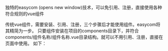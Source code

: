 独特的easycom (opens new window)技术，可以免引用、注册，直接使用各种符合规则的vue组件

传统vue组件，需要安装、引用、注册，三个步骤后才能使用组件。easycom将其精简为一步。 只要组件安装在项目的components目录下，并符合components/组件名称/组件名称.vue目录结构。就可以不用引用、注册，直接在页面中使用。 如下：

